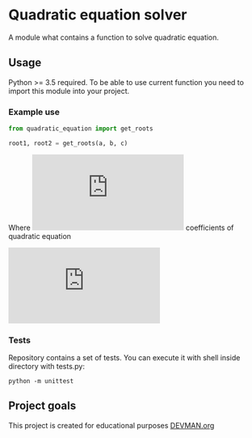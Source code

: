 # Quadratic equation solver
A module what contains a function to solve quadratic equation. 

## Usage
Python >= 3.5 required.
To be able to use current function you need to import this module into your project. 
### Example use
```python
from quadratic_equation import get_roots

root1, root2 = get_roots(a, b, c)
```
Where ![](http://latex.codecogs.com/gif.latex?a%2C%20b%2C%20c) coefficients of quadratic equation

![](http://latex.codecogs.com/gif.latex?a%5E2%20&plus;%20b%20&plus;%20c)

### Tests
Repository contains a set of tests. You can execute it with shell inside directory with tests.py:
```
python -m unittest
``` 
## Project goals
This project is created for educational purposes [DEVMAN.org](https://devman.org)